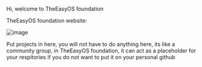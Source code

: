 Hi, welcome to TheEasyOS foundation

TheEasyOS foundation website:

![image](https://user-images.githubusercontent.com/120073077/213951969-87a455b6-3d85-48ef-8169-f649b96ebe4d.png)

Put projects in here, you will not have to do anything here, its like a community group, in TheEasyOS foundation, it can act as a placeholder for your respitories if you do not want to put it on your personal github
